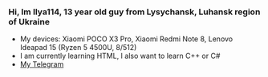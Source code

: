 ### Hi, Im Ilya114, 13 year old guy from Lysychansk, Luhansk region of Ukraine

- My devices: Xiaomi POCO X3 Pro, Xiaomi Redmi Note 8, Lenovo Ideapad 15 (Ryzen 5 4500U, 8/512)
- I am currently learning HTML, I also want to learn C++ or C#
- [My Telegram](https://t.me/wormixtest)
